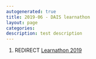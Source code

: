 ```yaml
---
autogenerated: true
title: 2019-06 - DAIS learnathon
layout: page
categories: 
description: test description
---
```


1.  REDIRECT [Learnathon 2019](Learnathon_2019)
